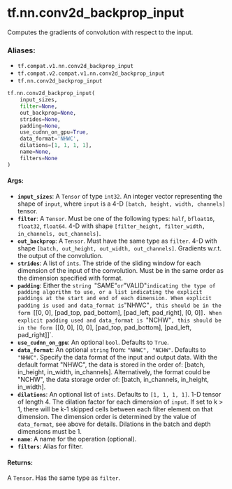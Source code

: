 <div itemscope itemtype="http://developers.google.com/ReferenceObject">
<meta itemprop="name" content="tf.nn.conv2d_backprop_input" />
<meta itemprop="path" content="Stable" />
</div>

# tf.nn.conv2d_backprop_input

Computes the gradients of convolution with respect to the input.

### Aliases:

* `tf.compat.v1.nn.conv2d_backprop_input`
* `tf.compat.v2.compat.v1.nn.conv2d_backprop_input`
* `tf.nn.conv2d_backprop_input`

``` python
tf.nn.conv2d_backprop_input(
    input_sizes,
    filter=None,
    out_backprop=None,
    strides=None,
    padding=None,
    use_cudnn_on_gpu=True,
    data_format='NHWC',
    dilations=[1, 1, 1, 1],
    name=None,
    filters=None
)
```

<!-- Placeholder for "Used in" -->


#### Args:


* <b>`input_sizes`</b>: A `Tensor` of type `int32`.
  An integer vector representing the shape of `input`,
  where `input` is a 4-D `[batch, height, width, channels]` tensor.
* <b>`filter`</b>: A `Tensor`. Must be one of the following types:
  `half`, `bfloat16`, `float32`, `float64`.
  4-D with shape
  `[filter_height, filter_width, in_channels, out_channels]`.
* <b>`out_backprop`</b>: A `Tensor`. Must have the same type as `filter`.
  4-D with shape `[batch, out_height, out_width, out_channels]`.
  Gradients w.r.t. the output of the convolution.
* <b>`strides`</b>: A list of `ints`.
  The stride of the sliding window for each dimension of the input
  of the convolution. Must be in the same order as the dimension specified
  with format.
* <b>`padding`</b>: Either the `string `"SAME"` or `"VALID"` indicating the type of
  padding algorithm to use, or a list indicating the explicit paddings at
  the start and end of each dimension. When explicit padding is used and
  data_format is `"NHWC"`, this should be in the form `[[0, 0], [pad_top,
  pad_bottom], [pad_left, pad_right], [0, 0]]`. When explicit padding used
  and data_format is `"NCHW"`, this should be in the form `[[0, 0], [0, 0],
  [pad_top, pad_bottom], [pad_left, pad_right]]`.
* <b>`use_cudnn_on_gpu`</b>: An optional `bool`. Defaults to `True`.
* <b>`data_format`</b>: An optional `string` from: `"NHWC", "NCHW"`.
  Defaults to `"NHWC"`.
  Specify the data format of the input and output data. With the
  default format "NHWC", the data is stored in the order of:
      [batch, in_height, in_width, in_channels].
  Alternatively, the format could be "NCHW", the data storage order of:
      [batch, in_channels, in_height, in_width].
* <b>`dilations`</b>: An optional list of `ints`. Defaults to `[1, 1, 1, 1]`.
  1-D tensor of length 4.  The dilation factor for each dimension of
  `input`. If set to k > 1, there will be k-1 skipped cells between each
  filter element on that dimension. The dimension order is determined by
  the value of `data_format`, see above for details. Dilations in the batch
  and depth dimensions must be 1.
* <b>`name`</b>: A name for the operation (optional).
* <b>`filters`</b>: Alias for filter.


#### Returns:

A `Tensor`. Has the same type as `filter`.
